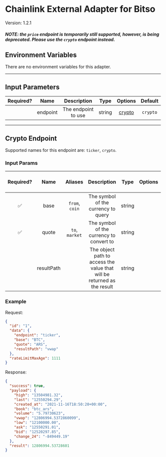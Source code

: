 # Chainlink External Adapter for Bitso

Version: 1.2.1

##### NOTE: the `price` endpoint is temporarily still supported, however, is being deprecated. Please use the `crypto` endpoint instead.

## Environment Variables

There are no environment variables for this adapter.

---

## Input Parameters

| Required? |   Name   |     Description     |  Type  |          Options           | Default  |
| :-------: | :------: | :-----------------: | :----: | :------------------------: | :------: |
|           | endpoint | The endpoint to use | string | [crypto](#crypto-endpoint) | `crypto` |

---

## Crypto Endpoint

Supported names for this endpoint are: `ticker`, `crypto`.

### Input Params

| Required? |    Name    |    Aliases     |                               Description                               |  Type  | Options | Default | Depends On | Not Valid With |
| :-------: | :--------: | :------------: | :---------------------------------------------------------------------: | :----: | :-----: | :-----: | :--------: | :------------: |
|    ✅     |    base    | `from`, `coin` |                   The symbol of the currency to query                   | string |         |         |            |                |
|    ✅     |   quote    | `to`, `market` |                The symbol of the currency to convert to                 | string |         |         |            |                |
|           | resultPath |                | The object path to access the value that will be returned as the result | string |         | `vwap`  |            |                |

### Example

Request:

```json
{
  "id": "1",
  "data": {
    "endpoint": "ticker",
    "base": "BTC",
    "quote": "ARS",
    "resultPath": "vwap"
  },
  "rateLimitMaxAge": 1111
}
```

Response:

```json
{
  "success": true,
  "payload": {
    "high": "13504981.32",
    "last": "12550294.29",
    "created_at": "2021-11-16T18:50:20+00:00",
    "book": "btc_ars",
    "volume": "5.79730623",
    "vwap": "12806994.5372860099",
    "low": "12100000.00",
    "ask": "12550291.01",
    "bid": "12520297.85",
    "change_24": "-849449.19"
  },
  "result": 12806994.53728601
}
```
